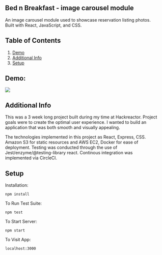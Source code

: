 ## Bed n Breakfast - image carousel module

An image carousel module used to showcase reservation listing photos. Built with React, JavaScript, and CSS.

## Table of Contents

1. [Demo](#demo)
1. [Additional Info](#additional-info)
1. [Setup](#setup)

## Demo:   

<img src="https://media.giphy.com/media/fZ8qE534BTlBECelJF/giphy.gif">


## Additional Info
This was a 3 week long project built during my time at Hackreactor. Project goals were to create the optimal user experience. I wanted to build an application that was both smooth and visually appealing.

The technologies implemented in this project as React, Express, CSS. Amazon S3 for static resources and AWS EC2, Docker for ease of deployment. Testing was conducted through the use of Jest/enzyme/@testing-library react. Continous integration was implemented via CircleCI. 

## Setup

Installation:

`npm install`  

To Run Test Suite:  

`npm test`  

To Start Server:

`npm start`  

To Visit App:

`localhost:3000`  
